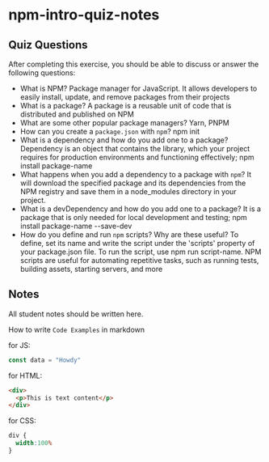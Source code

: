 # npm-intro-quiz-notes

## Quiz Questions

After completing this exercise, you should be able to discuss or answer the following questions:

- What is NPM?
Package manager for JavaScript. It allows developers to easily install, update, and remove packages from their projects
- What is a package?
A package is a reusable unit of code that is distributed and published on NPM
- What are some other popular package managers?
Yarn, PNPM
- How can you create a `package.json` with `npm`?
npm init
- What is a dependency and how do you add one to a package?
Dependency is an object that contains the library, which your project requires for production environments and functioning effectively; npm install package-name
- What happens when you add a dependency to a package with `npm`?
It will download the specified package and its dependencies from the NPM registry and save them in a node_modules directory in your project.
- What is a devDependency and how do you add one to a package?
It is a package that is only needed for local development and testing; npm install package-name --save-dev
- How do you define and run `npm` scripts? Why are these useful?
To define, set its name and write the script under the 'scripts' property of your package.json file. To run the script, use npm run script-name.
NPM scripts are useful for automating repetitive tasks, such as running tests, building assets, starting servers, and more

## Notes

All student notes should be written here.


How to write `Code Examples` in markdown

for JS:
```javascript
const data = "Howdy"
```

for HTML:
```html
<div>
  <p>This is text content</p>
</div>
```

for CSS:
```css
div {
  width:100%
}
```
